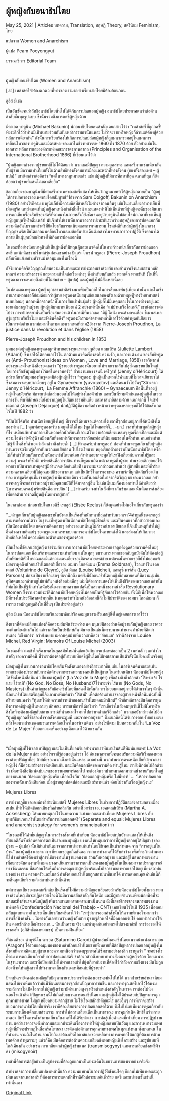 # ผู้หญิงกับอนาธิปไตย

May 25, 2021 | Articles บทความ, Translation, ทฤษฎี Theory, สตรีนิยม Feminism, ไทย





แปลจาก Women and Anarchism

ผู้แปล Peam Pooyongyut

บรรณาธิการ Editorial Team



 

ผู้หญิงกับอนาธิปไตย (Women and Anarchism)

[เรา] เหล่าสตรีจำต้องฉกฉวยที่ทางของเรามาอย่างเรียบง่ายโดยมิต้องอ้อนวอน

ลูอิส มิเชล

เป็นอันชัดเจนว่าลัทธิอนาธิปไตยนั้นไปได้ดีกับการปลดแอกผู้หญิง อนาธิปไตยประกาศตนว่าต่อต้านลำดับชั้นทุกรูปแบบ ซึ่งนั่นรวมถึงการกดขี่ผู้หญิงด้วย

มิคาเอล บาคูนิน (Michael Bakunin) นักอนาธิปไตยคนสำคัญเคยกล่าวไว้ว่า “เหล่าสตรีที่ถูกกดขี่! พึงระลึกไว้ว่าท่านมีเป้าหมายร่วมกันกับเหล่ากรรมกรนั่นแหละ ไม่ว่าจะชายหรือหญิงก็ล้วนแต่ต้องสู้ด้วยหลักการเดียวกัน” ดังนั้นการเรียกร้องให้เกิดการปลดปล่อยผู้หญิงก็ถูกผนวกรวมอยู่ในแผนการเคลื่อนไหวของบาคูนินและมิตรสหายของเขาในช่วงทศวรรษ 1860 ถึง 1870 ด้วย ตัวอย่างเช่นในเอกสาร หลักการและองค์กรแห่งคณะภราดรภาพสากล (Principles and Organisation of the International Brotherhood 1866) ที่เขียนเอาไว้ว่า

“ผู้หญิงแตกต่างจากผู้ชายแต่ก็ไม่ได้ด้อยกว่า พวกเธอมีปัญญา ความอุตสาหะ และเสรีภาพเช่นเดียวกันกับผู้ชาย มีความเท่าเทียมทั้งในด้านสิทธิทางสังคมการเมืองและหน้าที่ทางสังคม (ของทั้งสองเพศ – ผู้แปล)” เขายังกล่าวต่ออีกว่า “แต่ในทางกฎหมายแล้ว แม้แต่ผู้หญิงที่มีการศึกษาที่สุด ฉลาดที่สุด ก็ยังด้อยกว่าผู้ชายที่แสนโง่เขลาเสียอีก”

ข้อถกเถียงของบาคูนินที่มีต่อเสรีทางเพศของสตรีแสดงให้เห็นว่ากฎหมายทำให้ผู้หญิงกลายเป็น “ผู้อยู่ใต้การปกครองของเพศชายโดยสัมบูรณ์”1อ้างจาก Sam Dolgoff, Bakunin on Anarchism (1980) อย่างไรก็ตาม บาคูนินก็ยังมีความคิดที่ล้าหลังไม่ต่างจากคนอื่นๆ เช่นในงานเลี้ยงอาหารเย็นที่เมืองซูริค เขาสังเกตเห็นผู้หญิงคนหนึ่งกำลังดื่มไวน์ และแสดงท่าทีไม่เห็นด้วยที่ผู้หญิงจะดื่มของมึนเมา การถกเถียงเรื่องสิทธิของสตรีที่ตามมาในภายหลังก็ยังชัดเจนอยู่ว่าบาคูนินไม่ชอบใจนักเวลาที่เขาเห็นผู้หญิงสูบบุหรี่หรือดื่มเหล้า! มันจึงทำให้เราเห็นภาพของการปะทะกันระหว่างทฤษฎีของการปลดแอกกับความคิดอันโบราณคร่ำครึที่ยึดโยงกับธรรมเนียมและการเหมารวม โชคยังดีที่เหล่าผู้หญิงในแวดวงปัญญาชนรัสเซียได้ออกมาเคลื่อนไหวและผลักดันประเด็นดังกล่าวในขบวนการการปฏิวัติ ซึ่งต่อมาได้กลายเป็นผู้บุกเบิกแผ้วทางให้เกิดการปลดแอกขึ้น

ในขณะที่อย่างน้อยบาคูนินก็เป็นผู้หนึ่งที่มีทฤษฎีและแนวคิดไปในทางก้าวหน้าเกี่ยวกับการปลดแอกสตรี แต่นักคิดชาวฝรั่งเศสรุ่นก่อนเขาอย่าง ปิแอร์-โจเซฟ พรูดอง (Pierre-Joseph Proudhon) กลับเห็นแย้งอย่างหัวชนฝาต่อมุมมองในเรื่องนี้

อัจริยภาพคือจิตวิญญาณที่สมความเป็นชายและการประกอบเข้าด้วยกันของอำนาจเชิงนามธรรม หลักเกณฑ์ ความสร้างสรรค์ และความเข้าใจต่อเรื่องต่างๆ ซึ่งถ้าเทียบกันแล้ว พวกเด็ก พวกขันที (ในที่นี้พรูดองอาจจะหมายถึงชายที่ไม่สมชาย – ผู้แปล) และผู้หญิงไม่มีสิ่งเหล่านี้เลย

ในทัศนะของพรูดอง ผู้หญิงถูกธรรมชาติสร้างมาเพื่อเป็นกลไกในการสืบเผ่าพันธ์ุเพียงเท่านั้น และในเชิงกายภาพพวกเธอก็ย่อมด้อยกว่าผู้ชาย พรูดองสนับสนุนข้อเสนอของตัวเองด้วยทฤษฎีทางวิทยาศาสตร์แบบปลอมๆ นอกเหนือจากหน้าที่ในการสืบเผ่าพันธ์ุแล้ว ผู้หญิงก็ไม่มีเหตุผลอะไรในการดำรงอยู่และเอาแต่ผลาญเงินผู้ชาย ผู้หญิงมีบทบาทเพียงแค่ 2 อย่างเท่านั้นคือ “แม่บ้านหรือโสเภณี” เขายังกล่าวต่อไปว่า การฆ่าภรรยานั้นเป็นเรื่องสมควรแล้วในกรณีที่พวกเธอ “มีชู้ โอหัง กระด้างกระเดื่อง ขี้เมาเสเพล สุรุ่ยสุร่ายหรือขี้ขโมย และขัดขืนดื้อดึง” พรูดองมัดรวมคำด่าทอเหล่านี้เอาไว้ด้วยคำพูดอันยืดยาว เป็นการต่อต้านพวกมักมากในกามและพวกเพศที่สาม2อ้างจาก Pierre-Joseph Proudhon, La justice dans la révolution et dans l’église (1858)

Pierre-Joseph Proudhon and his children in 1853

มุมมองต่อผู้หญิงของพรูดองถูกท้าทายอย่างรุนแรงจาก จูเลียต แลมเบิร์ต (Juliette Lambert (Adam)) ซึ่งเธอได้โต้ตอบเอาไว้ใน ต่อต้านแนวคิดเรื่องสตรี ความรัก, และการแต่งงาน ของลัทธิพรูดอง (Anti- Proudhonist ideas on Woman , Love and Marriage, 1858) เธอวิพากษ์อย่างรุนแรงในหนังสือของเธอว่า “ผู้ชายอย่างพรูดองนั้นอยากให้พวกเรากลับไปสู่สังคมชายเป็นใหญ่โดยการกักขังผู้หญิงเอาไว้แต่ในครอบครัว” ส่วนงานของ เจนนี เดรีกูรท์ (Jenny d’Héricourt) ได้กล่าวเกี่ยวกับมุมมองที่พรูดองมีต่อผู้หญิงไว้ว่า “พรูดอง: ผู้หญิงเป็นพวกไร้ค่าแบบที่ไม่อาจเยียวยาได้ ซึ่งสมควรจะหุบปากเงียบๆ อยู่ใน Gynaeceum (γυναικεῖον) และรีดนมวัวไปวันๆ”3อ้างจาก Jenny d’Héricourt,  La Femme Affranchie (1860) – Gynaeceum คือพื้นที่ของผู้หญิงในสมัยกรีก มักจะแบ่งสัดส่วนออกไปให้อยู่ห่างไกลตัวบ้าน และเป็นที่รวมตัวกันของผู้หญิงในเวลากลางวัน พื้นที่ลักษณะนี้ยังปรากฏอยู่ในวัฒนธรรมอินเดีย และศาสนาอิสลามด้วย นอกจากนี้ โจเซฟ เดฌากค์ (Joseph Déjacque) นักปฏิวัติผู้มีความคิดก้าวหน้ากว่าพรูดองหลายขุมก็ได้ให้ข้อสังเกตไว้ในปี 1882 ว่า

“เป็นไปได้หรือ ท่านนักเขียนผู้ยิ่งใหญ่ ที่เราจะได้พบเจอแต่ความโง่เขลาที่ซุกซ่อนอยู่ภายใต้หนังสิงโตของท่าน […] คุณพ่อพรูดองครับ ผมพูดได้ใช่ไหม [พูดได้ไหมคะพี่จี้… -บก.] เวลาที่ท่านพูดถึงผู้หญิงทีไร เหมือนกับท่านกลายเป็นพวกเด็กนักเรียนที่เอาแต่โวยวายด้วยเสียงแหลมๆ พูดเรื่อยเปื่อยและมีแต่ความโอหัง ทำตัวรู้ดี เหมือนกับที่ชอบทำกับพวกสาวกวัยละอ่อนที่นิยมชมชอบในตัวท่าน คนอย่างท่านไม่รู้จักในสิ่งที่ตัวเองกำลังกล่าวถึงด้วยซ้ำ […] ฟังนะครับท่านพรูดอง! ก่อนที่ท่านจะพูดเกี่ยวกับผู้หญิง ท่านควรจะเรียนรู้เกี่ยวกับพวกเธอเสียก่อน ไปโรงเรียนซะ หยุดเรียกตัวเองว่าเป็นนักอนาธิปไตย หรือไม่ก็ทำตัวให้สมกับการเป็นนักอนาธิปไตยหน่อย ถ้าท่านอยากจะพูดให้เราฟังเกี่ยวกับความไม่รู้และความรู้ พระเจ้าที่ชั่วช้า ทรัพย์สินคือการปล้น ท่านก็พูดมาเถิด แต่เวลาพูดถึงผู้ชาย ท่านช่วยเลิกยกยอให้พวกเขาเป็นพวกเทพบุตรผู้มีอำนาจเหลือล้นเสียที เพราะผมจะกล่าวตอบท่านว่า ผู้ชายนี่แหละที่ชั่วร้าย ความฉลาดเฉลียวมิใช่คุณสมบัติของพวกเขา แต่เป็นสิทธิ์ในการเอาชนะ ความรักที่ผูกติดกับเรื่องเงินทอง การขูดรีดทุนที่มาจากผู้หญิงเพียงฝ่ายเดียว รวมทั้งผลผลิตที่มาจากจิตวิญญาณของพวกเธอ อย่าอาจหาญที่จะกล่าวว่าพวกผู้ชายมีคุณสมบัติที่ได้มาจากผู้อื่น ไม่เช่นนั้นผมก็คงบอกท่านได้คำเดียวว่า ‘[การครอบครอง]ทรัพย์สินคือการปล้น’ […] ท่านครับ จงทำในสิ่งที่ตรงกันข้ามเถอะ นั่นคือการส่งเสียงเพื่อต่อต้านการกดขี่ผู้หญิงโดยพวกผู้ชาย”

ในเวลาต่อมา นักอนาธิปไตย เอลีซี เรกลูส์ (Elisée Reclus) ก็ยังพูดอย่างไม่พอใจเกี่ยวกับพรูดองว่า

“…คำพูดเกี่ยวกับผู้หญิงของเขานั้นยังคงเป็นเรื่องที่หนักหนาที่สุดสำหรับพวกเรา”4คำพูดนี้ของเรกลูส์สามารถตีความได้ว่า ในฐานะที่พรูดองเป็นนักอนาธิปไตยผู้มีชื่อเสียง และเป็นคนแรกที่กล่าวว่าตนเองเป็นนักอนาธิปไตย แต่ความคิดหลายๆ อย่างของเขานั้นดูไม่ก้าวหน้าเอาเสียเลย นี่จึงเป็นเหตุที่ทำให้ผู้อื่นอ้างความคิดแย่ๆ ของพรูดองมาครหาขบวนการอนาธิปไตยในภายหลังได้ และส่งผลให้เกิดภาวะอิหลักอิเหลื่อในความคิดและตัวตนของพรูดองด้วย

เป็นเรื่องที่ชัดเจนว่าผู้หญิงเข้าร่วมกับขบวนการอนาธิปไตยเพราะพวกเธอถูกดึงดูดด้วยความคิดใหม่ๆ ในการปลดแอกเพื่อเสรีภาพและความเท่าเทียม แต่ในทุกๆ ขบวนการ พวกเธอกลับถูกบังคับให้ต้องต่อสู้กับทัศนคติหัวโบราณและมีแต่ความเอนเอียงของมิตรสหายเพศชาย แต่กระนั้นพวกเธอก็ยังไม่ยอมแพ้ เมื่อเราพูดถึงนักอนาธิปไตยสตรี ชื่อของ เอมมา โกลด์แมน (Emma Goldman), โวลแทร์รีน เดอ เคลย์ (Voltairine de Cleyre), ลูอิส มิเชล (Louise Michel), และลูซี่ พาร์สัน (Lucy Parsons) มักจะเป็นรายชื่อแรกๆ ที่เรานึกถึง แต่ยังมีนักอนาธิปไตยหญิงอีกหลายคนที่มีความมุ่งมั่น อุทิศตนและกล้าหาญไม่แพ้กัน หนังสือเล่มเล็กๆ เล่มนี้ต้องการแสดงให้เห็นถึงชีวิตของพวกเธอเหล่านั้นที่มักไม่เป็นที่รู้จักเท่าใดนัก5เนื่องจากบทความแปลนี้เป็นส่วนหนึ่งของหนังสือ Revolutionary Women ซึ่งรวบรวมประวัตินักอนาธิปไตยหญิงที่ไม่ค่อยเป็นที่รู้จักเอาไว้ด้วยกัน ทั้งนี้ก็เพื่อให้พวกเธอมีที่ทางในประวัติศาสตร์มากขึ้น (เหตุผลว่าทำไมหนังสือเล่มนี้ถึงไม่มีประวัติของ เอมมา โกลด์แมน ก็เพราะเธอมักถูกพูดถึงในที่อื่นๆ เป็นประจำอยู่แล้ว)

ลูอิส มิเชล นักอนาธิปไตยสตรีและสมาชิกปารีสคอมมูนชาวฝรั่งเศสผู้ยิ่งใหญ่เคยกล่าวเอาไว้ว่า

สิ่งแรกที่ต้องเปลี่ยนแปลงก็คือความสัมพันธ์ระหว่างเพศ มนุษย์มีสองส่วนคือผู้ชายกับผู้หญิงและเราควรจะเดินเคียงข้างกันไป แต่เรากลับเป็นปรปักษ์กัน มันจะเป็นเช่นนี้ตราบนานเท่านาน ถ้าฝ่ายที่คิดว่าตนเอง ‘แข็งแกร่ง’ กว่ายังพยายามควบคุมฝ่ายที่พวกเขาคิดว่า ‘อ่อนแอ’ กว่า6อ้างจาก Louise Michel, Red Virgin: Memoirs Of Louise Michel (2003)

ในขณะที่ความเข้าใจเรื่องเพศในยุคสมัยใหม่นั้นขัดแย้งกับการแบ่งเพศออกเป็น 2 เพศหลักๆ แต่หัวใจสำคัญของความคิดนี้ ที่ว่าเราต้องต่อสู้กับระบบที่กดขี่ผู้อื่นโดยใช้เพศสภาพเป็นตัวตั้งนั้นยังคงเป็นจริงอยู่

เมื่อผู้หญิงในขบวนการอนาธิปไตยเริ่มจัดตั้งตนเองอย่างอิสระมากขึ้น เช่น ในอาร์เจนตินาและสเปน พวกเธอต้องประสบกับการคัดค้านจากพรรคพวกบางคนที่เป็นผู้ชาย ในอาร์เจนตินา นักอนาธิปไตยหญิงได้จัดตั้งหนังสือพิมพ์ ‘เสียงของผู้หญิง’ (La Voz de la Mujer) เพื่ออ้างอิงถึงถ้อยคำ ‘ไร้พระเจ้า ไร้นาย ไร้สามี’ (No God, No Boss, No Husband)7ไร้พระเจ้า ไร้นาย (No Gods, No Masters) เป็นคำขวัญของลัทธิอนาธิปไตยที่แสดงให้เห็นถึงการไม่ยอมตกอยู่ภายใต้อำนาจใดๆ ดังนั้นนักอนาธิปไตยสตรีกลุ่มนี้จึงเอามาเพิ่มเติมว่า ‘ไร้สามี’ เพื่อต่อต้านอำนาจของผู้ชาย หนังสือพิมพ์ฉบับนี้อธิบายตนเองว่า “ทุ่มเทให้กับความก้าวหน้าของอนาธิปไตยคอมมิวนิสต์” หัวข้อหลักของมันคือการพูดถึงการกดขี่ผู้หญิงในหลายๆ ลักษณะ บรรณาธิการได้เสริมว่า “เราเชื่อว่าในสังคมทุกวันนี้ไม่มีใครหรือสิ่งใดที่จะต้องเผชิญกับสถานการณ์ที่น่าอนาถใจมากไปกว่าเหล่าสตรีอีกแล้ว” พวกเธอยังกล่าวต่อไปอีก “ผู้หญิงถูกกดขี่ซ้ำสองทั้งจากสังคมกระฎุมพี และจากพวกผู้ชาย” ซึ่งแนวคิดนี้ได้รับการตอบรับอย่างแรงกล้าโดยบางส่วนของขบวนการเคลื่อนไหวในอาร์เจนตินา  อย่างไรก็ตาม มีบทความหนึ่งใน ‘La Voz de La Mujer’ ที่ออกความเห็นอย่างดุเดือดเอาไว้ด้วยเช่นกัน

 

“เมื่อผู้หญิงที่โง่เขลาเบาปัญญาและไม่เป็นที่ยอมรับอย่างพวกเราหันมาเริ่มต้นตีพิมพ์เผยแพร่ La Voz de la Mujer แน่ล่ะ อย่างไรเราก็รู้ก่อนอยู่แล้วว่า โอ้ อันธพาลพวกนี้จะตอบรับความคิดริเริ่มของพวกเราด้วยปรัชญาทื่อๆ ล้าสมัยของพวกเอ็งเท่านั้นแหละ เอาอย่างนี้ พวกท่านควรตระหนักเสียทีว่าพวกเรา หญิงโง่ ก็มีความสร้างสรรค์เหมือนกัน และมันคือผลผลิตของความคิด ท่านรู้ไหม เรายังนึกต่อไปอีกด้วยว่า เมื่อหนังสือพิมพ์ฉบับแรกของเราเผยแพร่ออกไป จะต้องมีพวกปากหมาออกมาสาดน้ำลายกันยกใหญ่อย่างแน่นอน ‘ปลดแอกผู้หญิงหรือ เพื่ออะไรกัน’ ‘ปลดแอกผู้หญิงหรือ ไม่มีทาง!’ … ‘ให้การปลดแอกของพวกฉันมาถึงเสียก่อน เมื่อผู้ชายถูกปลดปล่อยและมีเสรีภาพแล้ว ค่อยไปว่ากันเรื่องผู้หญิงนะ’

Mujeres Libres

การปรากฏขึ้นขององค์กรอิสระนิยมสตรี Mujeres Libres ในช่วงการปฏิวัติและสงครามกลางเมืองสเปน ก็ทำให้เกิดข้อถกเถียงที่คล้ายคลึงกัน อย่างที่ มาร์ธา เอ. เอคเคลส์เบิร์ก (Martha A. Ackelsberg) ได้หมายเหตุเอาไว้ในบทความ ‘แบ่งแยกและเท่าเทียม: Mujeres Libres กับยุทธวิธีแนวอนาธิปไตยสำหรับการปลดแอกสตรี’ (Separate and equal: Mujeres Libres and anarchist strategy for women’s emancipation) ว่า

“ในขณะที่ให้คำมั่นสัญญาในการสร้างสังคมที่เท่าเทียม นักอนาธิปไตยสเปนยังคงแสดงให้เห็นถึงทัศนคติอันซับซ้อนต่อการตกเป็นรองของผู้หญิง บางคนให้เหตุผลว่าการที่ผู้หญิงตกอยู่ใต้บัญชา (ของผู้ชาย – ผู้แปล) นั้นมีต้นกำเนิดมาจากการแบ่งงานกันทำโดยใช้เพศเป็นตัวกำหนด จาก “การอยู่แต่ในบ้าน” ของผู้หญิง และจากการที่พวกเธอถูกกีดกันออกจากการทำงานที่ได้รับค่าจ้าง เพื่อที่จะก้าวผ่านตรงนี้ไป เหล่าสตรีต้องเข้าสู่การใช้แรงงานในฐานะคนงาน ร่วมกับพวกผู้ชาย และต่อสู้ในสหภาพแรงงานเพื่อยกระดับคนงานทั้งหมด บางคนยืนกรานว่าการตกเป็นรองของผู้หญิงนั้นเป็นผลมาจากปรากฏการณ์ทางวัฒนธรรม ที่สะท้อนให้เห็นถึงการลดคุณค่าผู้หญิงพร้อมทั้งกิจกรรมของพวกเธอให้อยู่เพียงสถาบันบางอย่าง เช่น ครอบครัวและโบสถ์ ถ้าสังคมอนาธิปไตยถูกสถาปนาขึ้นมาได้ การลดทอนคุณค่าเช่นนี้ก็จะสิ้นสุดเสียที รวมถึงสถาบันเหล่านั้นด้วย

แต่การตกเป็นรองของสตรีกลับเป็นเรื่องที่ไม่มีความสำคัญเอาเสียเลยสำหรับนักอนาธิปไตยทั้งมวล พวกเขาส่วนใหญ่มักจะปฏิเสธว่าเรื่องนี้ไม่มีความสลักสำคัญอันใดนัก และมีผู้ชายจำนวนเพียงน้อยนิดที่จะยอมละทิ้งอำนาจเหนือผู้หญิงที่พวกเขาเคยครอบครองมาเนิ่นนาน ดั่งที่เลขาธิการของสหภาพแรงงานแห่งชาติ (Confederación Nacional del Trabajo – CNT) เคยเขียนไว้ในปี 1935 เพื่อตอบกลับชุดบทความในประเด็นเกี่ยวกับสตรีเอาไว้ว่า “เรารู้ว่าการออกคำสั่งนั้นให้ความพึงพอใจมากกว่าการเชื่อฟังคำสั่ง… ไม่ต่างกันเลยระหว่างหญิงกับชาย ผู้ชายรู้สึกพอใจที่มีคนคอยรับใช้ คอยทำอาหารให้กิน คอยซักล้างเสื้อผ้าของเขา… นั่นเป็นความจริง และถ้าพูดกันอย่างตรงไปตรงมาล่ะก็ การร้องของให้เขาละทิ้ง [อภิสิทธิ์ของพวกเขา] เป็นความฝันเฟื่อง”

ทัศนคติของ ซาทูร์นิโน คารอด (Saturnino Carod) ผู้นำกลุ่มนักอนาธิปไตยแนวหน้าแห่งอารากอน (Aragon) ได้รวบยอดมุมมองของเหล่านักอนาธิปไตยชายทั้งหลายที่มีต่อปัญหาการปลดแอกผู้หญิงในสังคมที่ความคิดแบบผู้ชาย และความเหนือกว่าของบุรุษเพศได้ซึมซาบอย่างลงลึก เขาพูดว่า “ จะอย่างไรก็ตาม การถกเถียงเกี่ยวกับการปลดแอกสตรี จำต้องกล่าวถึงบทบาททางสังคมของผู้หญิงด้วย โดยเฉพาะในฐานะมารดา และเพื่อป้องกันไม่ให้พวกเธอเข้าไปยุ่งเกี่ยวกับงานที่ต้องใช้กำลังความแข็งแรง มันไม่ถูกต้องที่จะให้หญิงสาวไปทำงานหาเลี้ยงตัวเองเหมือนกับที่ผู้ชายทำ”

ปัจจุบันเรายังคงต้องเผชิญกับปัญหานานาประการที่จะต้องเอาชนะมันไปให้ได้ พวกฝ่ายซ้ายอำนาจนิยมแสดงให้เราเห็นแล้วว่ามันมีวัฒนธรรมการซุกซ่อนปัญหาการข่มขืน และการทารุณสตรีเอาไว้ใต้พรม รวมถึงการไม่เปิดโอกาสให้ผู้หญิงเข้ามามีตำแหน่งสูงๆ หรือตำแหน่งสำคัญในพรรค เราต้องไม่นิ่งนอนใจแล้วคิดว่าปัญหาเช่นนี้ไม่เกิดกับขบวนการอนาธิปไตย และผู้หญิงไม่ได้ประสบกับปัญหาการถูกคุกคามทางเพศ ไม่ถูกเหยียดหยามจากผู้ชาย ไม่ใช่เรื่องสลักสำคัญอะไร และอื่นๆ การที่เราจะสร้างขบวนการอนาธิปไตยที่แท้จริง เราก็ต้องเรียกร้องการปลดแอกสตรีด้วย ซึ่งไม่ใช่แค่เพียงการพูดเกี่ยวกับระบบการเลี้ยงเด็กแบบส่วนรวม การทำให้สถานเลี้ยงเด็กเป็นสาธารณะ การคุมกำเนิด สิทธิในร่างกายตนเอง สิทธิในการตั้งคำถามเกี่ยวกับงานที่ไม่ได้รับค่าแรง การต่อสู้เพื่อค่าแรงที่เท่าเทียม การปฏิรูปงานบ้าน แต่ว่าเราควรจะตั้งคำถามและยกประเด็นเรื่องการทำให้ผู้หญิงกลายเป็นวัตถุ และการเหมารวมเพศหญิงที่มักจะปรากฏในสื่อหรือโฆษณา เราต้องต่อต้านการคุกคามทางเพศในทุกแห่งหน ทั้งบนถนน ในที่ทำงาน รวมถึงในบ้าน รวมไปถึงเราต้องเปิดโอกาสและช่วยเหลือทางการแพทย์ให้แก่ผู้ที่ต้องการข้ามเพศด้วย ถ้าพูดรวมๆ แล้วก็คือ มันคือการต่อต้านความเกลียดชังเพศหญิงเชิงโครงสร้าง และรูปแบบที่ใกล้เคียงกัน อย่างเช่น การเกลียดกลัวผู้หญิงข้ามเพศ (transmisogyny) และการเกลียดชังสตรีผิวดำ (misogynoir)

เหล่านี่คือการต่อสู้อย่างเป็นรูปธรรมที่ต้องถูกยกมาเป็นประเด็นในขบวนการของเราอย่างจริงจัง

ถ้าปราศจากการเปลี่ยนแปลงเหล่านี้แล้ว ความพยายามในการปฏิวัติสังคมใดๆ ก็ย่อมไม่เพียงพอและถูกเมินเฉยจากเหล่าสตรี ที่ต้องการการแตกหักที่ราดิคัลต่อระบบอันชั่วร้าย กดขี่ และแบ่งชนชั้นเช่นนี้ เท่านั้นเอง



[Original Link](https://www.dindeng.com/women-and-anarchism/)